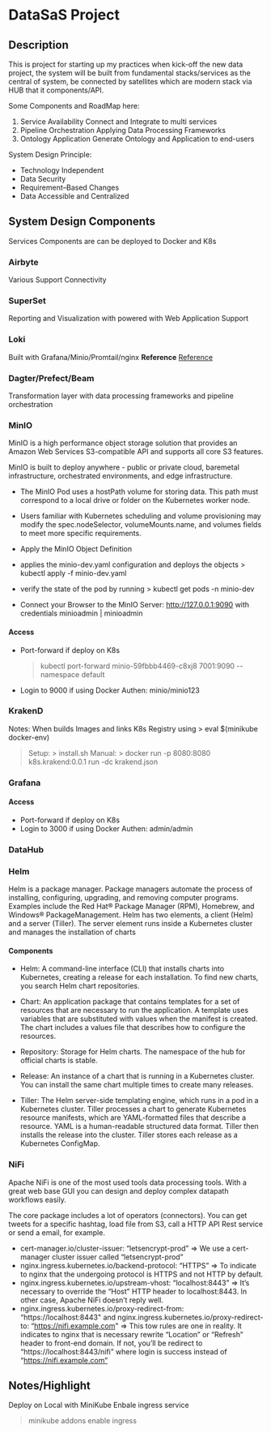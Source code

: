 # DataSaS Project

## Description

This is project for starting up my practices when kick-off the new data project, the system will be built from fundamental stacks/services as the central of system, be connected by satellites which are modern stack via HUB that it components/API.

Some Components and RoadMap here:

1. Service Availability
Connect and Integrate to multi services
2. Pipeline Orchestration
Applying Data Processing Frameworks
3. Ontology Application
Generate Ontology and Application to end-users

System Design Principle:

- Technology Independent
- Data Security
- Requirement–Based Changes
- Data Accessible and Centralized

## System Design Components

Services Components are can be deployed to Docker and K8s

### Airbyte

Various Support Connectivity

### SuperSet

Reporting and Visualization with powered with Web Application Support

### Loki

Built with Grafana/Minio/Promtail/nginx
**Reference** [Reference](./assets/loki.png)

### Dagter/Prefect/Beam

Transformation layer with data processing frameworks and pipeline orchestration

### MinIO

MinIO is a high performance object storage solution that provides an Amazon Web Services S3-compatible API and supports all core S3 features.

MinIO is built to deploy anywhere - public or private cloud, baremetal infrastructure, orchestrated environments, and edge infrastructure.

- The MinIO Pod uses a hostPath volume for storing data. This path must correspond to a local drive or folder on the Kubernetes worker node.

- Users familiar with Kubernetes scheduling and volume provisioning may modify the spec.nodeSelector, volumeMounts.name, and volumes fields to meet more specific requirements.
- Apply the MinIO Object Definition
- applies the minio-dev.yaml configuration and deploys the objects > kubectl apply -f minio-dev.yaml
- verify the state of the pod by running > kubectl get pods -n minio-dev
- Connect your Browser to the MinIO Server: http://127.0.0.1:9090 with credentials minioadmin | minioadmin


#### Access

- Port-forward if deploy on K8s
  > kubectl port-forward minio-59fbbb4469-c8xj8 7001:9090 --namespace default
- Login to 9000 if using Docker
  Authen: minio/minio123

### KrakenD

Notes: When builds Images and links K8s Registry using > eval $(minikube docker-env)

> Setup: > install.sh
> Manual: > docker run -p 8080:8080 k8s.krakend:0.0.1 run -dc krakend.json

### Grafana

#### Access

- Port-forward if deploy on K8s
- Login to 3000 if using Docker
  Authen: admin/admin

### DataHub

### Helm

Helm is a package manager. Package managers automate the process of installing, configuring, upgrading, and removing computer programs. Examples include the Red Hat® Package Manager (RPM), Homebrew, and Windows® PackageManagement.
Helm has two elements, a client (Helm) and a server (Tiller). The server element runs inside a Kubernetes cluster and manages the installation of charts

#### Components

- Helm: A command-line interface (CLI) that installs charts into Kubernetes, creating a release for each installation. To find new charts, you search Helm chart repositories.

- Chart: An application package that contains templates for a set of resources that are necessary to run the application. A template uses variables that are substituted with values when the manifest is created. The chart includes a values file that describes how to configure the resources.

- Repository: Storage for Helm charts. The namespace of the hub for official charts is stable.

- Release: An instance of a chart that is running in a Kubernetes cluster. You can install the same chart multiple times to create many releases.

- Tiller: The Helm server-side templating engine, which runs in a pod in a Kubernetes cluster. Tiller processes a chart to generate Kubernetes resource manifests, which are YAML-formatted files that describe a resource. YAML is a human-readable structured data format. Tiller then installs the release into the cluster. Tiller stores each release as a Kubernetes ConfigMap.

### NiFi

Apache NiFi is one of the most used tools data processing tools. With a great web base GUI you can design and deploy complex datapath workflows easily.

The core package includes a lot of operators (connectors). You can get tweets for a specific hashtag, load file from S3, call a HTTP API Rest service or send a email, for example.

- cert-manager.io/cluster-issuer: “letsencrypt-prod” => We use a cert-manager cluster issuer called “letsencrypt-prod”
- nginx.ingress.kubernetes.io/backend-protocol: “HTTPS” => To indicate to nginx that the undergoing protocol is HTTPS and not HTTP by default.
- nginx.ingress.kubernetes.io/upstream-vhost: “localhost:8443” => It’s necessary to override the “Host” HTTP header to localhost:8443. In other case, Apache NiFi doesn’t reply well.
- nginx.ingress.kubernetes.io/proxy-redirect-from: “https://localhost:8443" and nginx.ingress.kubernetes.io/proxy-redirect-to: “https://nifi.example.com" => This tow rules are one in reality. It indicates to nginx that is necessary rewrite “Location” or “Refresh” header to front-end domain. If not, you’ll be redirect to “https://localhost:8443/nifi” where login is success instead of “https://nifi.example.com”


## Notes/Highlight
Deploy on Local with MiniKube
Enbale ingress service
> minikube addons enable ingress